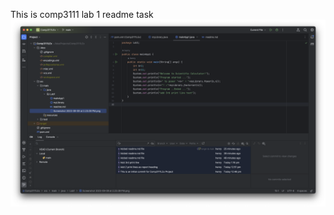This is comp3111 lab 1 readme task
![Screenshot 2023-09-09 at 3.28.13 PM.png](Screenshot%202023-09-09%20at%203.28.13%20PM.png)